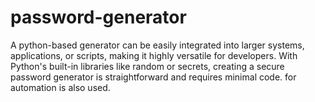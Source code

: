 # password-generator
A python-based generator can be easily  integrated into larger systems, applications, or scripts, making it highly versatile for developers.
With Python's built-in libraries like random or secrets, creating a secure password generator is straightforward and requires minimal code.
for automation is also used.
